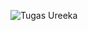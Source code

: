 ![Tugas Ureeka](https://github.com/Andika73/Tugas-Frond-End-Ureeka/assets/119615517/90a4a598-cf04-40a3-ba06-48ddc3b8273b)
